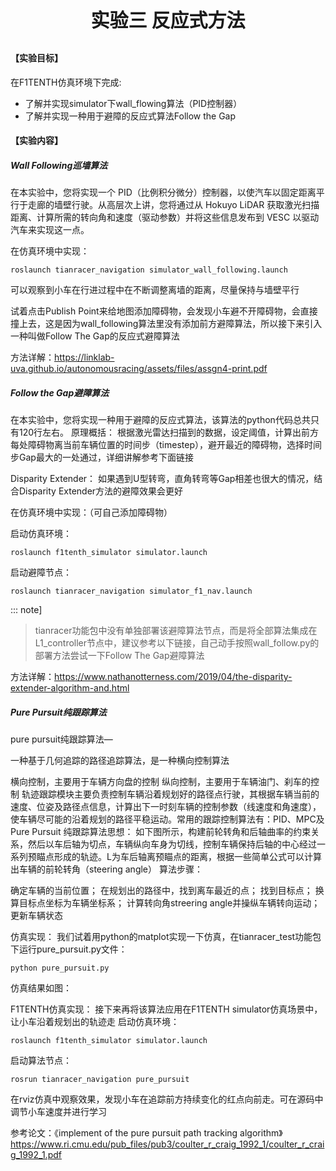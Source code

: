<p style="font-size:30px; font-weight:bolder; text-align:center ">实验三 反应式方法</p>


#### 【实验目标】

在F1TENTH仿真环境下完成:
- 了解并实现simulator下wall_flowing算法（PID控制器）
- 了解并实现一种用于避障的反应式算法Follow the Gap

#### 【实验内容】

##### Wall Following巡墙算法

在本实验中，您将实现一个 PID（比例积分微分）控制器，以使汽车以固定距离平行于走廊的墙壁行驶。从高层次上讲，您将通过从 Hokuyo LiDAR 获取激光扫描距离、计算所需的转向角和速度（驱动参数）并将这些信息发布到 VESC 以驱动汽车来实现这一点。

在仿真环境中实现：
```shell
roslaunch tianracer_navigation simulator_wall_following.launch
```

可以观察到小车在行进过程中在不断调整离墙的距离，尽量保持与墙壁平行

试着点击Publish Point来给地图添加障碍物，会发现小车避不开障碍物，会直接撞上去，这是因为wall_following算法里没有添加前方避障算法，所以接下来引入一种叫做Follow The Gap的反应式避障算法

方法详解：https://linklab-uva.github.io/autonomousracing/assets/files/assgn4-print.pdf


##### Follow the Gap避障算法

在本实验中，您将实现一种用于避障的反应式算法，该算法的python代码总共只有120行左右。
原理概括： 根据激光雷达扫描到的数据，设定阈值，计算出前方每处障碍物离当前车辆位置的时间步（timestep），避开最近的障碍物，选择时间步Gap最大的一处通过，详细讲解参考下面链接

Disparity Extender：
如果遇到U型转弯，直角转弯等Gap相差也很大的情况，结合Disparity Extender方法的避障效果会更好

在仿真环境中实现：（可自己添加障碍物）

启动仿真环境：
```
roslaunch f1tenth_simulator simulator.launch
```

启动避障节点：
```
roslaunch tianracer_navigation simulator_f1_nav.launch
```


::: note]
> tianracer功能包中没有单独部署该避障算法节点，而是将全部算法集成在L1_controller节点中，建议参考以下链接，自己动手按照wall_follow.py的部署方法尝试一下Follow The Gap避障算法

方法详解：https://www.nathanotterness.com/2019/04/the-disparity-extender-algorithm-and.html

##### Pure Pursuit纯跟踪算法

pure pursuit纯跟踪算法—

一种基于几何追踪的路径追踪算法，是一种横向控制算法

横向控制，主要用于车辆方向盘的控制
纵向控制，主要用于车辆油门、刹车的控制
轨迹跟踪模块主要负责控制车辆沿着规划好的路径点行驶，其根据车辆当前的速度、位姿及路径点信息，计算出下一时刻车辆的控制参数（线速度和角速度），使车辆尽可能的沿着规划的路径平稳运动。常用的跟踪控制算法有：PID、MPC及Pure Pursuit
纯跟踪算法思想：
如下图所示，构建前轮转角和后轴曲率的约束关系，然后以车后轴为切点，车辆纵向车身为切线，控制车辆保持后轴的中心经过一系列预瞄点形成的轨迹。L为车后轴离预瞄点的距离，根据一些简单公式可以计算出车辆的前轮转角（steering angle）
算法步骤：

确定车辆的当前位置；
在规划出的路径中，找到离车最近的点；
找到目标点；
换算目标点坐标为车辆坐标系；
计算转向角streering angle并操纵车辆转向运动；
更新车辆状态


仿真实现：
我们试着用python的matplot实现一下仿真，在tianracer_test功能包下运行pure_pursuit.py文件：
```
python pure_pursuit.py
```

仿真结果如图：

F1TENTH仿真实现：
接下来再将该算法应用在F1TENTH simulator仿真场景中，让小车沿着规划出的轨迹走
启动仿真环境：
```shell
roslaunch f1tenth_simulator simulator.launch
```
启动算法节点：

```shell
rosrun tianracer_navigation pure_pursuit
```
在rviz仿真中观察效果，发现小车在追踪前方持续变化的红点向前走。可在源码中调节小车速度并进行学习

参考论文：《implement of the pure pursuit path tracking algorithm》https://www.ri.cmu.edu/pub_files/pub3/coulter_r_craig_1992_1/coulter_r_craig_1992_1.pdf
